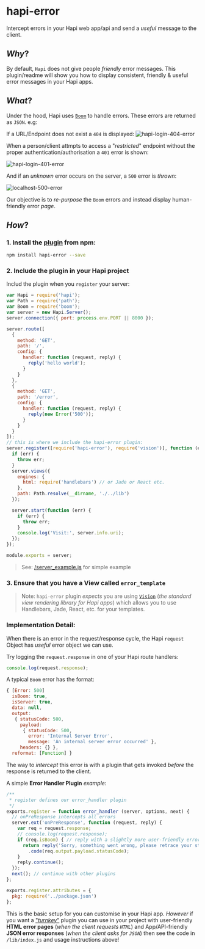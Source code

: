 # hapi-error

Intercept errors in your Hapi web app/api and send a *useful* message to the client.

## *Why*?

By default, `Hapi` does not give people *friendly* error messages.
This plugin/readme will show you how to display consistent, friendly & useful
error messages in your Hapi apps.

## *What*?

Under the hood, Hapi uses
[`Boom`](https://github.com/dwyl/learn-hapi#error-handling-with-boom)
to handle errors. These errors are returned as `JSON`. e.g:

If a URL/Endpoint does not exist a `404` is displayed:
![hapi-login-404-error](https://cloud.githubusercontent.com/assets/194400/14770263/06bdc6dc-0a65-11e6-9f9b-80944711a4f1.png)

When a person/client attmpts to access a "*restricted*" endpoint without
the proper authentication/authorisation a `401` error is shown:

![hapi-login-401-error](https://cloud.githubusercontent.com/assets/194400/14770276/57022f20-0a65-11e6-86de-d9b8e456b344.png)

And if an *unknown* error occurs on the server, a `500` error is *thrown*:

![localhost-500-error](https://cloud.githubusercontent.com/assets/194400/14770517/98a4b6d6-0a6b-11e6-8448-4b66e3df9a9a.png)

Our objective is to *re-purpose* the `Boom` errors and instead display human-friendly error *page*.


## *How*?

### 1. Install the [plugin](https://www.npmjs.com/package/hapi-error) from npm:

```sh
npm install hapi-error --save
```

### 2. Include the plugin in your Hapi project

Includ the plugin when you `register` your server:

```js
var Hapi = require('hapi');
var Path = require('path');
var Boom = require('boom');
var server = new Hapi.Server();
server.connection({ port: process.env.PORT || 8000 });

server.route([
  {
    method: 'GET',
    path: '/',
    config: {
      handler: function (request, reply) {
        reply('hello world');
      }
    }
  },
  {
    method: 'GET',
    path: '/error',
    config: {
      handler: function (request, reply) {
        reply(new Error('500'));
      }
    }
  }
]);
// this is where we include the hapi-error plugin:
server.register([require('hapi-error'), require('vision')], function (err) {
  if (err) {
    throw err;
  }
  server.views({
    engines: {
      html: require('handlebars') // or Jade or React etc.
    },
    path: Path.resolve(__dirname, './../lib')
  });

  server.start(function (err) {
    if (err) {
      throw err;
    }
    console.log('Visit:', server.info.uri);
  });
});

module.exports = server;
```

> See: [/server_example.js]() for simple example

### 3. Ensure that you have a View called `error_template`

> Note: `hapi-error` plugin *expects* you are using [`Vision`](https://github.com/hapijs/vision) (*the standard view rendering library for Hapi apps*)
which allows you to use Handlebars, Jade, React, etc. for your templates.

### Implementation Detail:

When there is an error in the request/response cycle,
the Hapi `request` Object has *useful* error object we can use.

Try logging the `request.response` in one of your Hapi route handlers:

```js
console.log(request.response);
```
A typical `Boom` error has the format:
```js
{ [Error: 500]
  isBoom: true,
  isServer: true,
  data: null,
  output:
   { statusCode: 500,
     payload:
      { statusCode: 500,
        error: 'Internal Server Error',
        message: 'An internal server error occurred' },
     headers: {} },
  reformat: [Function] }
```

The way to *intercept* this error is with a plugin that gets invoked
*before* the response is returned to the client.

A simple **Error Handler Plugin** *example*:

```js
/**
 * register defines our error_handler plugin
 */
exports.register = function error_handler (server, options, next) {
  // onPreResponse intercepts all errors
  server.ext('onPreResponse', function (request, reply) {
    var req = request.response;
    // console.log(request.response);
    if (req.isBoom) { // reply with a slightly more user-friendly error message
      return reply('Sorry, something went wrong, please retrace your steps.')
        .code(req.output.payload.statusCode);
    }
    reply.continue();
  });
  next(); // continue with other plugins
};

exports.register.attributes = {
  pkg: require('../package.json')
};
```
This is the basic setup for you can customise in your Hapi app.
*However* if you want a ["*turnkey*"](https://en.wikipedia.org/wiki/Turnkey)
plugin you can use in your project with user-friendly **HTML error pages**
(*when the client requests `HTML`*) and App/API-friendly **JSON error responses**
(*when the client asks for `JSON`*) then see the code in `/lib/index.js`
and usage instructions above!

